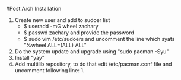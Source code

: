 #Post Arch Installation

1. Create new user and add to sudoer list
	* $ useradd -mG wheel zachary
	* $ passwd zachary and provide the password
	* $ sudo vim /etc/sudoers and uncomment the line which syats "%wheel ALL=(ALL) ALL"
2. Do the system update and upgrade using "sudo pacman -Syu"
3. Install "yay"
4. Add multilib repository, to do that edit /etc/pacman.conf file and uncomment following line:
	1.
